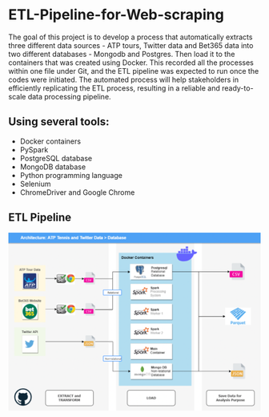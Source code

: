# ETL-Pipeline-for-Web-scraping

The goal of this project is to develop a process that automatically extracts three different data sources - ATP tours, Twitter data and Bet365 data into two different databases - Mongodb and Postgres. Then load it to the containers that was created using Docker. This recorded all the processes within one file under Git, and the ETL pipeline was expected to run once the codes were initiated. The automated process will help stakeholders in efficiently replicating the ETL process, resulting in a reliable and ready-to-scale data processing pipeline.



## Using several tools:

- Docker containers
- PySpark
- PostgreSQL database
- MongoDB database
- Python programming language
- Selenium
- ChromeDriver and Google Chrome

## ETL Pipeline
![alt text](https://github.com/JolieFang/ETL-Pipeline-for-Web-scraping/blob/d10645d0c485c9b17fe57d4260087a88242e854e/ETL%20Pipeline.png)
